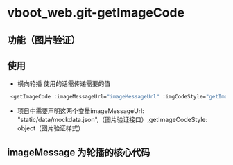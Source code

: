 # vboot_web.git-getImageCode #


## 功能（图片验证）

## 使用
* 横向轮播 使用的话需传递需要的值 
```bash
 <getImageCode :imageMessageUrl="imageMessageUrl" :imgCodeStyle="getImageCodeStyle"></getImageCode>
```
* 项目中需要声明这两个变量imageMessageUrl: "static/data/mockdata.json",（图片验证接口）,getImageCodeStyle: object（图片验证样式）


## imageMessage 为轮播的核心代码  












